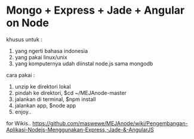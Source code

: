 Mongo + Express + Jade + Angular on Node
=================================


khusus untuk : 

1. yang ngerti bahasa indonesia
2. yang pakai linux/unix
3. yang komputernya udah diinstal node.js sama mongodb

cara pakai :

1. unzip ke direktori lokal
2. pindah ke direktori, $cd ~/MEJAnode-master
2. jalankan di terminal, $npm install
3. jalankan app, $node app
4. enjoy..


for Wikis..
https://github.com/maswewe/MEJAnode/wiki/Pengembangan-Aplikasi-Nodejs-Menggunakan-Express,-Jade-&-AngularJS
